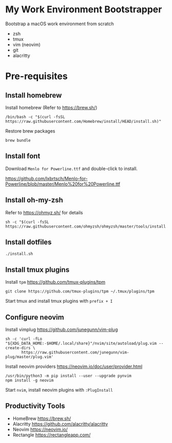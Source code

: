 # My Work Environment Bootstrapper

Bootstrap a macOS work environment from scratch

- zsh
- tmux
- vim (neovim)
- git
- alacritty

# Pre-requisites

## Install homebrew

Install homebrew (Refer to <https://brew.sh/>)

```
/bin/bash -c "$(curl -fsSL https://raw.githubusercontent.com/Homebrew/install/HEAD/install.sh)"
```

Restore brew packages

```
brew bundle
```

## Install font

Download `Menlo for Powerline.ttf` and double-click to install.

<https://github.com/lxbrtsch/Menlo-for-Powerline/blob/master/Menlo%20for%20Powerline.ttf>

## Install oh-my-zsh

Refer to <https://ohmyz.sh/> for details

```
sh -c "$(curl -fsSL https://raw.githubusercontent.com/ohmyzsh/ohmyzsh/master/tools/install.sh)"
```

## Install dotfiles

```
./install.sh
```

## Install tmux plugins

Install `tpm` <https://github.com/tmux-plugins/tpm>

```
git clone https://github.com/tmux-plugins/tpm ~/.tmux/plugins/tpm
```

Start tmux and install tmux plugins with `prefix + I`


## Configure neovim

Install vimplug <https://github.com/junegunn/vim-plug>

```
sh -c 'curl -fLo "${XDG_DATA_HOME:-$HOME/.local/share}"/nvim/site/autoload/plug.vim --create-dirs \
       https://raw.githubusercontent.com/junegunn/vim-plug/master/plug.vim'
```

Install neovim providers <https://neovim.io/doc/user/provider.html>

```
/usr/bin/python3 -m pip install --user --upgrade pynvim
npm install -g neovim
```

Start `nvim`, install neovim plugins with `:PlugInstall`

## Productivity Tools

- HomeBrew <https://brew.sh/>
- Alacritty <https://github.com/alacritty/alacritty>
- Neovim <https://neovim.io/>
- Rectangle <https://rectangleapp.com/>
